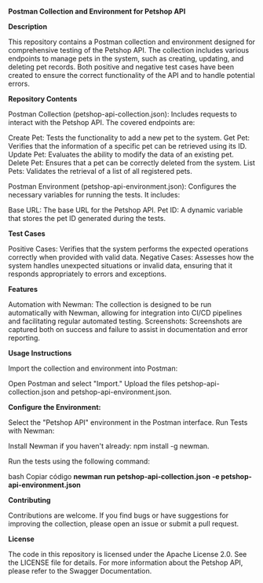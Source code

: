 **Postman Collection and Environment for Petshop API**

**Description**

This repository contains a Postman collection and environment designed for comprehensive testing of the Petshop API. The collection includes various endpoints to manage pets in the system, such as creating, updating, and deleting pet records. Both positive and negative test cases have been created to ensure the correct functionality of the API and to handle potential errors.

**Repository Contents**

Postman Collection (petshop-api-collection.json): Includes requests to interact with the Petshop API. The covered endpoints are:

Create Pet: Tests the functionality to add a new pet to the system.
Get Pet: Verifies that the information of a specific pet can be retrieved using its ID.
Update Pet: Evaluates the ability to modify the data of an existing pet.
Delete Pet: Ensures that a pet can be correctly deleted from the system.
List Pets: Validates the retrieval of a list of all registered pets.

Postman Environment (petshop-api-environment.json): Configures the necessary variables for running the tests. It includes:

Base URL: The base URL for the Petshop API.
Pet ID: A dynamic variable that stores the pet ID generated during the tests.

**Test Cases**

Positive Cases: Verifies that the system performs the expected operations correctly when provided with valid data.
Negative Cases: Assesses how the system handles unexpected situations or invalid data, ensuring that it responds appropriately to errors and exceptions.

**Features**

Automation with Newman: The collection is designed to be run automatically with Newman, allowing for integration into CI/CD pipelines and facilitating regular automated testing.
Screenshots: Screenshots are captured both on success and failure to assist in documentation and error reporting.

**Usage Instructions**

Import the collection and environment into Postman:

Open Postman and select "Import."
Upload the files petshop-api-collection.json and petshop-api-environment.json.

**Configure the Environment:**

Select the "Petshop API" environment in the Postman interface.
Run Tests with Newman:

Install Newman if you haven't already:
npm install -g newman.

Run the tests using the following command:

bash
Copiar código
**newman run petshop-api-collection.json -e petshop-api-environment.json**

**Contributing**

Contributions are welcome. If you find bugs or have suggestions for improving the collection, please open an issue or submit a pull request.

**License**

The code in this repository is licensed under the Apache License 2.0. See the LICENSE file for details.
For more information about the Petshop API, please refer to the Swagger Documentation.
